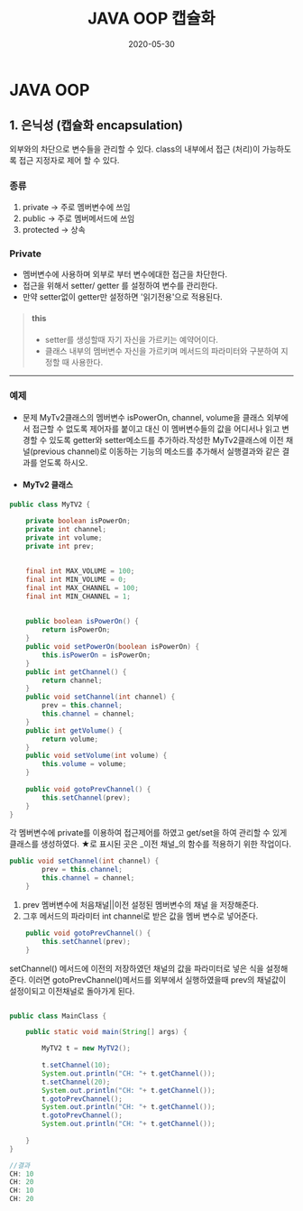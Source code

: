 ﻿---
layout: post
title:  "JAVA OOP 캡슐화"
date:   2020-05-30
categories: [java]
---
# JAVA OOP 
## 1. 은닉성 (캡슐화 encapsulation)

외부와의 차단으로 변수들을 관리할 수 있다. class의 내부에서 접근 (처리)이 가능하도록 접근 지정자로 제어 할 수 있다.

### 종류
1. private    → 주로 멤버변수에 쓰임
2. public     → 주로 멤버메서드에 쓰임
3. protected  → 상속

### Private
- 멤버변수에 사용하며 외부로 부터 변수에대한 접근을 차단한다. 
- 접근을 위해서 setter/ getter 를 설정하여 변수를 관리한다.
- 만약 setter없이 getter만 설정하면 '읽기전용'으로 적용된다.

> #### this
> - setter를 생성할때 자기 자신을 가르키는 예약어이다.
> - 클래스 내부의 멤버변수 자신을 가르키며 메서드의 파라미터와 구분하여 지정할 때 사용한다.
---

### 예제
- 문제
MyTv2클래스의 멤버변수 isPowerOn, channel, volume을 클래스 외부에서 접근할
수 없도록 제어자를 붙이고 대신 이 멤버변수들의 값을 어디서나 읽고 변경할 수 있도록
getter와 setter메소드를 추가하라.작성한 MyTv2클래스에 이전 채널(previous channel)로 이동하는
기능의 메소드를 추가해서 실행결과와 같은 결과를 얻도록 하시오.
- #### MyTv2 클래스
```java
public class MyTV2 {

	private boolean isPowerOn;
	private int channel;
	private int volume;
	private int prev;
	
	
	final int MAX_VOLUME = 100;
	final int MIN_VOLUME = 0;
	final int MAX_CHANNEL = 100;
	final int MIN_CHANNEL = 1;
	
	
	public boolean isPowerOn() {
		return isPowerOn;
	}
	public void setPowerOn(boolean isPowerOn) {
		this.isPowerOn = isPowerOn;
	}
	public int getChannel() {
		return channel;
	}
	public void setChannel(int channel) {         
		prev = this.channel;
		this.channel = channel;
	}
	public int getVolume() {
		return volume;
	}
	public void setVolume(int volume) {
		this.volume = volume;
	}
	
	public void gotoPrevChannel() {           
		this.setChannel(prev);
	}
}
```
각 멤버변수에 private를 이용하여 접근제어를 하였고 get/set을 하여 관리할 수 있게 클래스를 생성하였다. 
★로 표시된 곳은 _이전 채널_의 함수를 적용하기 위한 작업이다. 

```java
public void setChannel(int channel) {         
		prev = this.channel;
		this.channel = channel;
	}
```
1. prev 멤버변수에 처음채널||이전 설정된 멤버변수의 채널 을 저장해준다.
2. 그후 메서드의 파라미터 int channel로 받은 값을 멤버 변수로 넣어준다.

```java
	public void gotoPrevChannel() {           
		this.setChannel(prev);
	}
```
setChannel() 메서드에 이전의 저장하였던 채널의 값을 파라미터로 넣은 식을 설정해준다.
이러면 gotoPrevChannel()메서드를 외부에서 실행하였을때 prev의 채널값이 설정이되고 이전채널로 돌아가게 된다.
```java

public class MainClass {

	public static void main(String[] args) {

		MyTV2 t = new MyTV2();
		
		t.setChannel(10);
		System.out.println("CH: "+ t.getChannel());
		t.setChannel(20);
		System.out.println("CH: "+ t.getChannel());
		t.gotoPrevChannel();
		System.out.println("CH: "+ t.getChannel());
		t.gotoPrevChannel();
		System.out.println("CH: "+ t.getChannel());
		
	}
}

//결과 
CH: 10
CH: 20
CH: 10
CH: 20
```
